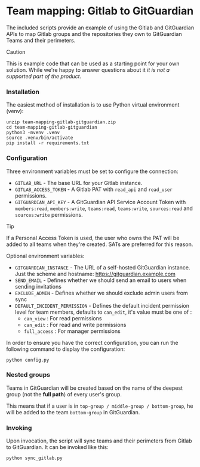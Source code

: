 # Team mapping: Gitlab to GitGuardian

The included scripts provide an example of using the Gitlab and GitGuardian
APIs to map Gitlab groups and the repositories they own to GitGuardian Teams and
their perimeters.

> [!CAUTION]
> This is example code that can be used as a starting point for your own
> solution. While we're happy to answer questions about it _it is not a
> supported part of the product_.

### Installation

The easiest method of installation is to use Python virtual environment (venv):

```
unzip team-mapping-gitlab-gitguardian.zip
cd team-mapping-gitlab-gitguardian
python3 -mvenv .venv
source .venv/bin/activate
pip install -r requirements.txt
```

### Configuration

Three environment variables must be set to configure the connection:

- `GITLAB_URL` - The base URL for your Gitlab instance.
- `GITLAB_ACCESS_TOKEN` - A Gitlab PAT with `read_api` and `read_user` permissions.
- `GITGUARDIAN_API_KEY` - A GitGuardian API Service Account Token with `members:read`, `members:write`, `teams:read`, `teams:write`, `sources:read` and `sources:write` permissions.

> [!TIP]
> If a Personal Access Token is used, the user who owns the PAT will be added
> to all teams when they're created. SATs are preferred for this reason.

Optional environment variables:

- `GITGUARDIAN_INSTANCE` - The URL of a self-hosted GitGuardian instance. Just the scheme and hostname: https://gitguardian.example.com
- `SEND_EMAIL` - Defines whether we should send an email to users when sending invitations
- `EXCLUDE_ADMIN` - Defines whether we should exclude admin users from sync
- `DEFAULT_INCIDENT_PERMISSION` - Defines the default incident permission level for team members, defaults to `can_edit`, it's value must be one of :
  - `can_view` : For read permissions
  - `can_edit` : For read and write permissions
  - `full_access` : For manager permissions

In order to ensure you have the correct configuration, you can run the following command to display the configuration:

```
python config.py
```

### Nested groups

Teams in GitGuardian will be created based on the name of the deepest group (not the **full path**) of every user's group.

This means that if a user is in `top-group / middle-group / bottom-group`, he will be added to the team `bottom-group` in GitGuardian.

### Invoking

Upon invocation, the script will sync teams and their perimeters from Gitlab to GitGuardian. It can be invoked like this:

```
python sync_gitlab.py
```

